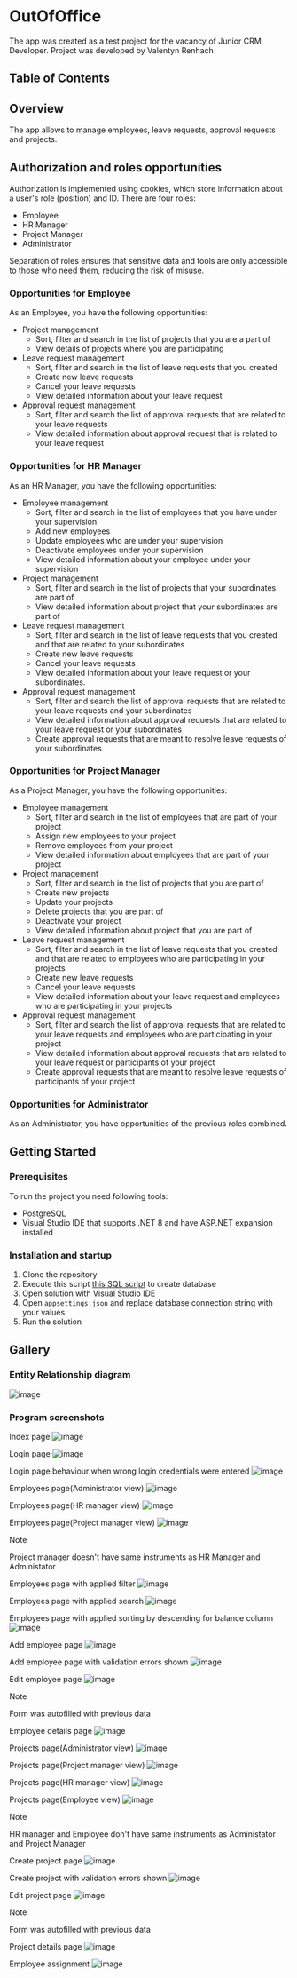# OutOfOffice

The app was created as a test project for the vacancy of Junior CRM Developer. Project was developed by Valentyn Renhach

## Table of Contents



## Overview

The app allows to manage employees, leave requests, approval requests and projects.

## Authorization and roles opportunities

Authorization is implemented using cookies, which store information about a user's role (position) and ID. There are four roles:

- Employee
- HR Manager
- Project Manager
- Administrator

Separation of roles ensures that sensitive data and tools are only accessible to those who need them, reducing the risk of misuse.

### Opportunities for Employee
As an Employee, you have the following opportunities:
- Project management
  - Sort, filter and search in the list of projects that you are a part of
  - View details of projects where you are participating
- Leave request management
  - Sort, filter and search in the list of leave requests that you created
  - Create new leave requests
  - Cancel your leave requests
  - View detailed information about your leave request
- Approval request management
  - Sort, filter and search the list of approval requests that are related to your leave requests
  - View detailed information about approval request that is related to your leave request

### Opportunities for HR Manager
As an HR Manager, you have the following opportunities:
- Employee management
  - Sort, filter and search in the list of employees that you have under your supervision
  - Add new employees
  - Update employees who are under your supervision
  - Deactivate employees under your supervision
  - View detailed information about your employee under your supervision
- Project management
  - Sort, filter and search in the list of projects that your subordinates are part of
  - View detailed information about project that your subordinates are part of
- Leave request management
  - Sort, filter and search in the list of leave requests that you created and that are related to your subordinates
  - Create new leave requests
  - Cancel your leave requests
  - View detailed information about your leave request or your subordinates.
- Approval request management
  - Sort, filter and search the list of approval requests that are related to your leave requests and your subordinates
  - View detailed information about approval requests that are related to your leave request or your subordinates
  - Create approval requests that are meant to resolve leave requests of your subordinates

### Opportunities for Project Manager
As a Project Manager, you have the following opportunities:
- Employee management
  - Sort, filter and search in the list of employees that are part of your project
  - Assign new employees to your project
  - Remove employees from your project
  - View detailed information about employees that are part of your project
- Project management
  - Sort, filter and search in the list of projects that you are part of
  - Create new projects
  - Update your projects
  - Delete projects that you are part of
  - Deactivate your project
  - View detailed information about project that you are part of
- Leave request management
  - Sort, filter and search in the list of leave requests that you created and that are related to employees who are participating in your projects
  - Create new leave requests
  - Cancel your leave requests
  - View detailed information about your leave request and employees who are participating in your projects
- Approval request management
  - Sort, filter and search the list of approval requests that are related to your leave requests and employees who are participating in your project
  - View detailed information about approval requests that are related to your leave request or participants of your project
  - Create approval requests that are meant to resolve leave requests of participants of your project
 
### Opportunities for Administrator
As an Administrator, you have opportunities of the previous roles combined.

## Getting Started

### Prerequisites

To run the project you need following tools:
- PostgreSQL
- Visual Studio IDE that supports .NET 8 and have ASP.NET expansion installed

### Installation and startup
1. Clone the repository
2. Execute this script [this SQL script](./SQL_script.sql) to create database
3. Open solution with Visual Studio IDE
4. Open `appsettings.json` and replace database connection string with your values
5. Run the solution

## Gallery
### Entity Relationship diagram

![image](https://github.com/Right9lt/OutOfOffice/assets/40607069/cd6638af-a11f-4d16-be2d-e42c0813470b)

### Program screenshots

Index page
![image](https://github.com/Right9lt/OutOfOffice/assets/40607069/73f728cc-daee-4b11-940c-5b99d9a91f4e)

Login page
![image](https://github.com/Right9lt/OutOfOffice/assets/40607069/34fb837e-be2d-4183-8ed0-cdd8d6bd5cc1)

Login page behaviour when wrong login credentials were entered
![image](https://github.com/Right9lt/OutOfOffice/assets/40607069/0963f597-fc1f-4101-b1e2-76380f065be6)

Employees page(Administrator view)
![image](https://github.com/Right9lt/OutOfOffice/assets/40607069/c2eb424a-ab45-4cab-807b-d055c9cbe5b5)

Employees page(HR manager view)
![image](https://github.com/Right9lt/OutOfOffice/assets/40607069/c751dcbf-4ad6-4a6a-bade-820ce3520d5f)

Employees page(Project manager view)
![image](https://github.com/Right9lt/OutOfOffice/assets/40607069/3d69ff67-76b9-4e69-943e-59a13d60447b)

> [!NOTE]  
> Project manager doesn't have same instruments as HR Manager and Administator

Employees page with applied filter
![image](https://github.com/Right9lt/OutOfOffice/assets/40607069/b49bef41-6d36-4f61-b7dd-b4ae3b1ae280)

Employees page with applied search
![image](https://github.com/Right9lt/OutOfOffice/assets/40607069/01102602-3f2b-4b51-8ced-fecbe1557a1a)

Employees page with applied sorting by descending for balance column
![image](https://github.com/Right9lt/OutOfOffice/assets/40607069/22165fdf-6b57-44fd-980d-94b1efff3d23)

Add employee page
![image](https://github.com/Right9lt/OutOfOffice/assets/40607069/436c21ec-0e6a-442b-a63a-2f161a318380)

Add employee page with validation errors shown
![image](https://github.com/Right9lt/OutOfOffice/assets/40607069/00939b46-a44b-4407-a640-828f92705d5d)

Edit employee page
![image](https://github.com/Right9lt/OutOfOffice/assets/40607069/7600d9c1-1e49-4f20-b65d-53def4632d6f)
> [!NOTE]  
> Form was autofilled with previous data

Employee details page
![image](https://github.com/Right9lt/OutOfOffice/assets/40607069/c6c024c5-c1bd-4d8d-9e04-d482c75ea20f)

Projects page(Administrator view) 
![image](https://github.com/Right9lt/OutOfOffice/assets/40607069/545d80a3-b5f9-44a0-95ce-ade2b27c8ec5)

Projects page(Project manager view)
![image](https://github.com/Right9lt/OutOfOffice/assets/40607069/fcac87ab-b959-4e94-803e-409ca398ed74)

Projects page(HR manager view)
![image](https://github.com/Right9lt/OutOfOffice/assets/40607069/6537d74a-8188-4c50-989e-84f8daaed60e)

Projects page(Employee view)
![image](https://github.com/Right9lt/OutOfOffice/assets/40607069/07ef8638-3dec-4f14-b2bb-54501a7e1917)

> [!NOTE]  
> HR manager and Employee don't have same instruments as Administator and Project Manager

Create project page
![image](https://github.com/Right9lt/OutOfOffice/assets/40607069/0734a98f-c02b-48b1-94f7-b3553467287d)

Create project with validation errors shown
![image](https://github.com/Right9lt/OutOfOffice/assets/40607069/6edb3242-b5c6-4c60-b3cc-766a0809ff3d)

Edit project page
![image](https://github.com/Right9lt/OutOfOffice/assets/40607069/4c9b9721-039f-423f-bcb1-aeff1e612276)
> [!NOTE]  
> Form was autofilled with previous data

Project details page
![image](https://github.com/Right9lt/OutOfOffice/assets/40607069/e7560aee-88b0-44a2-b251-7b896b45f936)

Employee assignment
![image](https://github.com/Right9lt/OutOfOffice/assets/40607069/d9f4f869-12cd-4b0f-a7f4-3dddb4cf132d)


